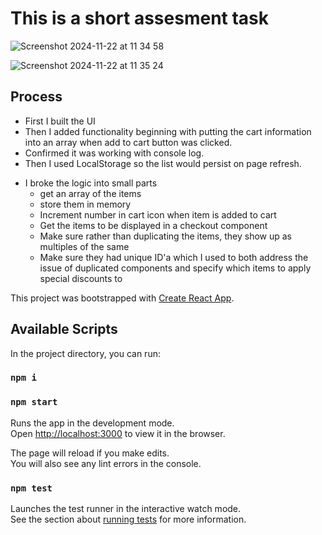 # This is a short assesment task

![Screenshot 2024-11-22 at 11 34 58](https://github.com/user-attachments/assets/05332262-f3fa-4cdb-843f-a781a5120d37)


![Screenshot 2024-11-22 at 11 35 24](https://github.com/user-attachments/assets/7631f1fa-4199-4fc2-b323-07864d7ac981)


## Process

- First I built the UI
- Then I added functionality beginning with putting the cart information into an array when add to cart button was clicked.
- Confirmed it was working with console log.
- Then I used LocalStorage so the list would persist on page refresh.
  
* I broke the logic into small parts 
  * get an array of the items
  * store them in memory
  * Increment number in cart icon when item is added to cart
  * Get the items to be displayed in a checkout component
  * Make sure rather than duplicating the items, they show up as multiples of the same
  * Make sure they had unique ID'a which I used to both address the issue of duplicated components and specify which items to apply special discounts to
 
This project was bootstrapped with [Create React App](https://github.com/facebook/create-react-app).

## Available Scripts

In the project directory, you can run:

### `npm i`
### `npm start`

Runs the app in the development mode.\
Open [http://localhost:3000](http://localhost:3000) to view it in the browser.

The page will reload if you make edits.\
You will also see any lint errors in the console.

### `npm test`

Launches the test runner in the interactive watch mode.\
See the section about [running tests](https://facebook.github.io/create-react-app/docs/running-tests) for more information.
